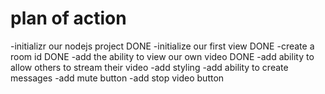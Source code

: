 # plan of action

-initializr our nodejs project DONE
-initialize our first view DONE
-create a room id DONE
-add the ability to view our own video DONE
-add ability to allow others to stream their video
-add styling
-add ability to create messages
-add mute button
-add stop video button
